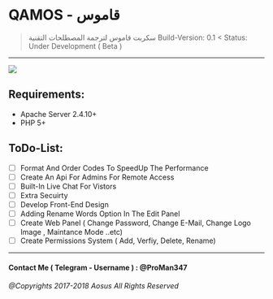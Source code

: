 # QAMOS - قاموس
> سكربت قاموس لترجمة المصطلحات التقنية
> Build-Version: 0.1 <
> Status: Under Development ( Beta )
***
![](https://aosus.org/uploads/default/original/2X/9/9e588728bbb0b8f598c267d7e362d28df0269e2c.png)

[Live Version]: http://192.99.83.100/
## Requirements:
+ Apache Server 2.4.10+
+ PHP 5+
## ToDo-List:
- [ ] Format And Order Codes To SpeedUp The Performance
- [ ] Create An Api For Admins For Remote Access
- [ ] Built-In Live Chat For Vistors
- [ ] Extra Secuirty
- [ ] Develop Front-End Design
- [ ] Adding Rename Words Option In The Edit Panel
- [ ] Create Web Panel ( Change Password, Change E-Mail, Change Logo Image , Maintance Mode ..etc)
- [ ] Create Permissions System ( Add, Verfiy, Delete, Rename)
---
#### Contact Me ( **Telegram - Username** ) : @ProMan347
###### *@Copyrights 2017-2018 _Aosus_ All Rights Reserved*
